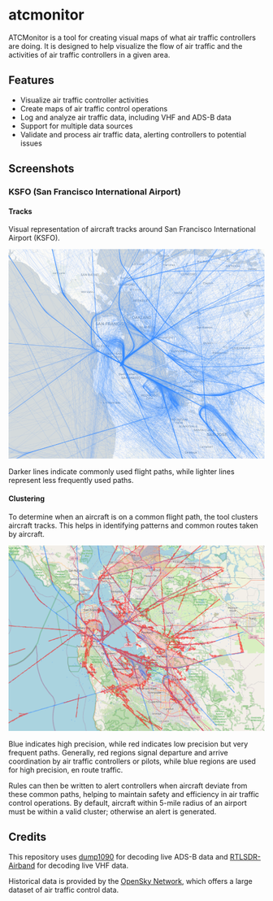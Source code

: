 # atcmonitor

ATCMonitor is a tool for creating visual maps of what air traffic controllers are doing. It is designed to help visualize the flow of air traffic and the activities of air traffic controllers in a given area.

## Features

- Visualize air traffic controller activities
- Create maps of air traffic control operations
- Log and analyze air traffic data, including VHF and ADS-B data
- Support for multiple data sources
- Validate and process air traffic data, alerting controllers to potential issues

## Screenshots

### KSFO (San Francisco International Airport)

#### Tracks
Visual representation of aircraft tracks around San Francisco International Airport (KSFO).

![sfo-tracks.png](assets/sfo-tracks.png)

Darker lines indicate commonly used flight paths, while lighter lines represent less frequently used paths.

#### Clustering

To determine when an aircraft is on a common flight path, the tool clusters aircraft tracks. This helps in identifying patterns and common routes taken by aircraft.

![sfo-clustering.png](assets/sfo-cluster.png)

Blue indicates high precision, while red indicates low precision but very frequent paths. Generally, red regions signal departure and arrive coordination by air traffic controllers or pilots, while blue regions are used for high precision, en route traffic.

Rules can then be written to alert controllers when aircraft deviate from these common paths, helping to maintain safety and efficiency in air traffic control operations. By default, aircraft within 5-mile radius of an airport must be within a valid cluster; otherwise an alert is generated.

## Credits

This repository uses [dump1090](https://github.com/flightaware/dump1090) for decoding live ADS-B data and [RTLSDR-Airband](https://github.com/rtl-airband/RTLSDR-Airband) for decoding live VHF data.

Historical data is provided by the [OpenSky Network](https://opensky-network.org/), which offers a large dataset of air traffic control data.

